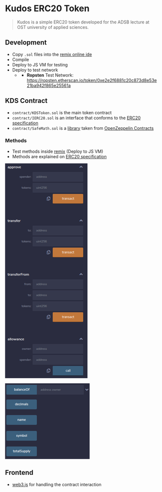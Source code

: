 # Kudos ERC20 Token
> Kudos is a simple ERC20 token developed for the ADSB lecture at OST university of applied sciences.

## Development
* Copy `.sol` files into the [remix online ide](https://remix.ethereum.org/)
* Compile
* Deploy to JS VM for testing
* Deploy to test network
  * * **Ropsten** Test Network: https://ropsten.etherscan.io/token/0xe2e2f6881c20c873d8e53e21ba942f865e25561a

## KDS Contract
* `contract/KDSToken.sol` is the main token contract
* `contract/IERC20.sol` is an interface that conforms to the [ERC20 specification](https://eips.ethereum.org/EIPS/eip-20)
* `contract/SafeMath.sol` is a [library](https://github.com/OpenZeppelin/openzeppelin-contracts/blob/9b3710465583284b8c4c5d2245749246bb2e0094/contracts/math/SafeMath.sol) taken from [OpenZeppelin Contracts](https://github.com/OpenZeppelin/openzeppelin-contracts)

### Methods
* Test methods inside [remix](https://remix.ethereum.org/) (Deploy to JS VM)
* Methods are explained on [ERC20 specification](https://eips.ethereum.org/EIPS/eip-20)  

![methods](docs/img/kds_m1.png)  

![methods](docs/img/kds_m2.png)

## Frontend
* [web3.js](https://web3js.readthedocs.io/en/v1.2.0/web3-eth-contract.html) for handling the contract interaction
